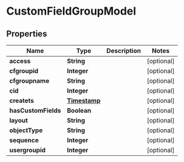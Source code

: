 

# CustomFieldGroupModel


## Properties

| Name | Type | Description | Notes |
|------------ | ------------- | ------------- | -------------|
|**access** | **String** |  |  [optional] |
|**cfgroupid** | **Integer** |  |  [optional] |
|**cfgroupname** | **String** |  |  [optional] |
|**cid** | **Integer** |  |  [optional] |
|**createts** | [**Timestamp**](Timestamp.md) |  |  [optional] |
|**hasCustomFields** | **Boolean** |  |  [optional] |
|**layout** | **String** |  |  [optional] |
|**objectType** | **String** |  |  [optional] |
|**sequence** | **Integer** |  |  [optional] |
|**usergroupid** | **Integer** |  |  [optional] |



